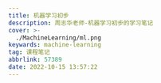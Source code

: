 ```yaml
---
title: 机器学习初步
description: 周志华老师-机器学习初步的学习笔记
cover: >-
  ./MachineLearning/ml.png
keywards: machine-learning
tag: 课程笔记
abbrlink: 57389
date: 2022-10-15 13:57:22
---
```

